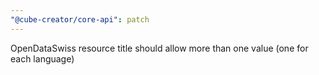 ```yaml
---
"@cube-creator/core-api": patch
---
```


OpenDataSwiss resource title should allow more than one value (one for each language)
